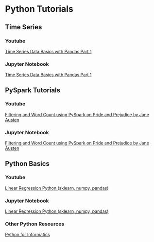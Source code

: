 # Python Tutorials

## Time Series

### Youtube
[Time Series Data Basics with Pandas Part 1](https://www.youtube.com/watch?v=OwnaUVt6VVE "Time Series Data Basics with Pandas part 1")

### Jupyter Notebook
[Time Series Data Basics with Pandas Part 1](https://github.com/mGalarnyk/Python_Tutorials/blob/master/Time_Series/Part1_Time_Series_Data_BasicPlotting.ipynb "Time Series Data Basics with Pandas Part 1")

## PySpark Tutorials 

### Youtube
[Filtering and Word Count using PySpark on Pride and Prejudice by Jane Austen](https://www.youtube.com/watch?v=jg7Z8ctKpEs "Filtering and Word Count using PySpark on Pride and Prejudice")

### Jupyter Notebook
[Filtering and Word Count using PySpark on Pride and Prejudice by Jane Austen](https://github.com/mGalarnyk/Python_for_Finance_GUI_Regression_Etc/blob/master/PySpark_Basics/PySpark_Part1_Word_Count_Removing_Punctuation_Pride_Prejudice.ipynb "Filtering and Word Count using PySpark on Pride and Prejudice by Jane Austen")

## Python Basics 

### Youtube
[Linear Regression Python (sklearn, numpy, pandas)](https://www.youtube.com/watch?v=dSYJVbj4Eew "Linear Regression Python (sklearn, numpy, pandas)")

### Jupyter Notebook
[Linear Regression Python (sklearn, numpy, pandas)](https://github.com/mGalarnyk/Python_Tutorials/blob/master/Python_Basics/Linear_Regression_Python.ipynb "Linear Regression Python (sklearn, numpy, pandas)")

### Other Python Resources

[Python for Informatics](https://github.com/mGalarnyk/Python_Tutorials/blob/master/Python_Informatics/README.md "Python for Informatics")

